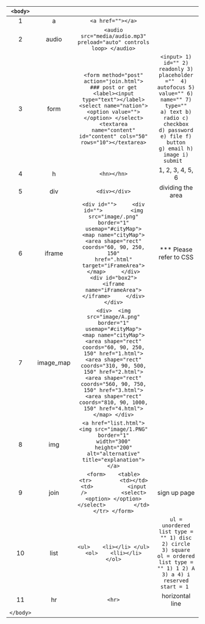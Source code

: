 |```<body>``` | | | |
|:---:|:---:|:---:|:---:|
| 1  | a     | ```<a href=""></a>```|  |
| 2  | audio | ```<audio src="media/audio.mp3" preload="auto" controls loop> </audio>```|  |
| 3  | form  | ```<form method="post" action="join.html">  ### post or get  <label><input type="text"></label>  <select name="nation"> <option value=""></option> </select> <textarea name="content" id="content" cols="50" rows="10"></textarea>``` | ```<input> 1) id="" 2) readonly 3) placeholder =""  4) autofocus 5) value="" 6) name="" 7) type=""     a) text b) radio c) checkbox     d) password e) file f) button     g) email h) image i) submit  ``` |
| 4  | h     | ```<hn></hn>```   | 1, 2, 3, 4, 5, 6 |
| 5  | div   | ```<div></div>```   | dividing the area |
| 6  | iframe | ```<div id="">     <div id="">         <img src="image/.png" border="1" usemap="#cityMap">         <map name="cityMap">             <area shape="rect" coords="60, 90, 250, 150"                href=".html" target="iFrameArea">         </map>     </div>     <div id="box2">         <iframe name="iFrameArea"></iframe>     </div> </div>``` | *** Please refer to CSS 
| 7  | image_map | ```<div>  <img src="image/A.png" border="1" usemap="#cityMap">  <map name="cityMap">    <area shape="rect" coords="60, 90, 250, 150" href="1.html">    <area shape="rect" coords="310, 90, 500, 150" href="2.html">    <area shape="rect" coords="560, 90, 750, 150" href="3.html">    <area shape="rect" coords="810, 90, 1000, 150" href="4.html">  </map> </div>``` |  |
| 8  | img       | ```<a href="list.html">         <img src="image/1.PNG" border="1"          width="300" height="200"         alt="alternative"         title="explanation"> </a>``` |   |
| 9  | join      | ```<form>    <table>      <tr>         <td></td>         <td>           <input />           <select>              <option> </option>           </select>         </td>      </tr> </form>``` | sign up page  |
| 10 | list      | ```<ul>    <li></li> </ul> <ol>    <lli></li> </ol>``` | ```ul = unordered list type = "" 1) disc  2) circle  3) square  ol = ordered list type = "" 1) 1 2) A 3) a 4) i  reserved  start = 1 ```  |
| 11 | hr        | ```<hr>```  | horizontal line  |
| ```</body>``` |  |  |  |